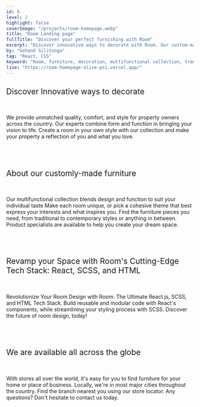 ```yaml
---
id: 8
level: 2
highlight: false
coverImage: "/projects/room-homepage.webp"
title: "Room Landing page"
fullTitle: "Discover your perfect furnishing with Room"
excerpt: "Discover innovative ways to decorate with Room. Our custom-made furniture collection blends design and function to suit your individual taste. #interiordesign #furniture"
by: "Gohand Silitonga"
tag: "React, CSS"
keyword: "Room, furniture, decoration, multifunctional collection, traditional, contemporary styles, custom-made furniture, product specialists"
live: "https://room-homepage-olive-psi.vercel.app/"
---
```


<style>
  ul {
    list-style-type: none;
    margin: 0;
    padding: 0;
  }
  
  li {
    margin: 0 0 0 1em;
    padding: 0;
    position: relative;
  }
  
  li:before {
    content: "";
    position: absolute;
    top: 0.85em;
    left: -1em;
    width: 0.3em;
    height: 0.3em;
    background-color: black;
    border-radius: 50%;
  }
</style>

<h2 style="font-weight: 400;">Discover Innovative ways to decorate</h2>
<br>
<p>
    We provide unmatched quality, comfort, and style for property owners across the country. Our experts combine form and function in bringing your vision to life. Create a room in your own style with our collection and make your property a reflection of you and what you love.
</p>
<br>

<br>
<h2 style="font-weight: 400;">About our customly-made furniture</h2>
<br>
<p>
    Our multifunctional collection blends design and function to suit your individual taste Make each room unique, or pick a cohesive theme that best express your interests and what inspires you. Find the furniture pieces you need, from traditional to contemporary styles or anything in between. Product specialists are available to help you create your dream space.
</p>
<br>

<br>
<h2 style="font-weight: 400;">Revamp your Space with Room's Cutting-Edge Tech Stack: React, SCSS, and HTML</h2>
<br>
<p>
    Revolutionize Your Room Design with Room: The Ultimate React.js, SCSS, and HTML Tech Stack. Build reusable and modular code with React's components, while streamlining your styling process with SCSS. Discover the future of room design, today!
</p>
<br>

<br>
<h2 style="font-weight: 400;">We are available all across the globe</h2>
<br>
<p>
    With stores all over the world, it's easy for you to find furniture for your home or place of business. Locally, we're in most major cities throughout the country. Find the branch nearest you using our store locator. Any questions? Don't hesitate to contact us today.
</p>
<br>
